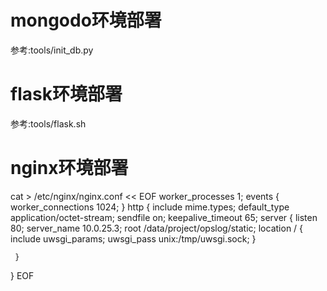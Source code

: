 # mongodo环境部署
参考:tools/init_db.py

# flask环境部署
参考:tools/flask.sh

# nginx环境部署
cat > /etc/nginx/nginx.conf << EOF
worker_processes  1;
events {
    worker_connections  1024;
}
http {
    include       mime.types;
    default_type  application/octet-stream;
    sendfile        on;
    keepalive_timeout  65;
    server {
        listen       80;
        server_name  10.0.25.3;
    root /data/project/opslog/static;
        location / { 
        include uwsgi_params; 
        uwsgi_pass unix:/tmp/uwsgi.sock; 
    }

     }
}
EOF

